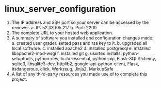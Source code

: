 # linux_server_configuration
1. The IP address and SSH port so your server can be accessed by the reviewer.
	a. IP: 52.33.105.217 
	b. Port: 2200
2. The complete URL to your hosted web application.
3. A summary of software you installed and configuration changes made:
	a. created user grader. setted pass and rsa key to it.
	b. upgraded all local software.
	c. installed apache2
	d. installed postgresql
	e. installed libapache2-mod-wsgi
	f. installed git
	g. usorted installs: python-setuptools, python-dev, build-essential, python-pip, Flask-SQLAlchemy, sqlite3, libsqlite3-dev, httplib2, google-api-python-client, Flask, itsdangerous, click, Werkzeug, Jinja2, MarkupSafe
4. A list of any third-party resources you made use of to complete this project.
